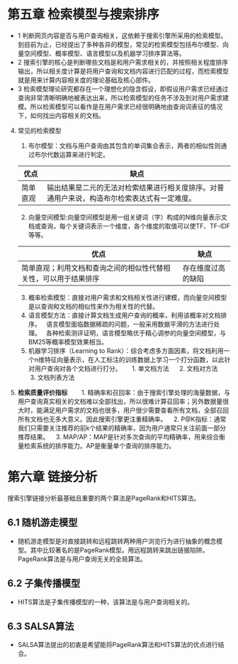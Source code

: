 
# 第五章 检索模型与搜索排序
* 1 判断网页内容是否与用户查询相关，这依赖于搜索引擎所采用的检索模型。到目前为止，已经提出了多种各异的模型，常见的检索模型包括布尔模型、向量空间模型、概率模型、语言模型以及机器学习排序算法等。
* 2 搜索引擎的核心是判断哪些文档是和用户需求相关的，并按照相关程度排序输出，所以相关度计算是将用户查询和文档内容进行匹配的过程，而检索模型就是用来计算内容相关度的理论基础及核心部件。
* 3 检索模型理论研究都存在一个理想化的隐含假设，即假设用户需求已经通过查询非常清晰明确地被表达出来，所以检索模型的任务不涉及到对用户需求建模。所以检索模型可以看作是在用户需求已经很明确地由查询词表征的情况下，如何找出内容相关的文档。
4. 常见的检索模型
   1. 布尔模型：文档与用户查询由其包含的单词集合表示，两者的相似性则通过布尔代数运算来进行判定。

     优点 | 缺点
     ------------ | -------------
     简单直观 | 输出结果是二元的无法对检索结果进行相关度排序。对普通用户来说，构造布尔检索表达式有一定难度。
   2. 向量空间模型:向量空间模型是用一组关键词（字）构成的N维向量表示文档或查询，每个关键词表示一个维度，各个维度的取值可以使TF、TF-IDF等等。

     优点 | 缺点
     ------------ | -------------
     简单直观；利用文档和查询之间的相似性代替相关性，可以用于结果排序 | 存在维度过高的缺陷 
   3. 概率检索模型：直接对用户需求和文档相关性进行建模，而向量空间模型是以查询和文档的相似性来作为相关性的代替。
   4. 语言模型方法：直接计算文档生成用户查询的概率，利用该概率对文档排序。
   语言模型面临数据稀疏的问题，一般采用数据平滑的方法进行处理。
   各种检索测评证明，语言模型略优于精心调参的向量空间模型，与BM25等概率模型效果相当。
   5. 机器学习排序（Learning to Rank）：综合考虑多方面因素，将文档利用一个n维特征向量表示，在人工标注的训练数据上学习一个打分函数，以此针对用户查询对各个文档进行打分。
      1. 单文档方法
      2. 文档对方法
      3. 文档列表方法
 5. **检索质量评价指标**
    
    1. 精确率和召回率：由于搜索引擎处理的海量数据，与用户查询真实相关的文档难以全部找出，所以很难计算召回率；另外数据量很大时，能满足用户需求的文档也很多，用户很少需要查看所有文档，全部召回所有文档也无多大意义。因此搜索引擎更注重精确率。
    2. P@K指标：通常我们只需要关注推荐的前k个结果的精确率，因为用户通常只关注前面一部分推荐结果。
    3. MAP/AP：MAP是针对多次查询的平均精确率，用来综合衡量检索系统的排序能力。AP是衡量单个查询的排序能力。
 
# 第六章 链接分析
搜索引擎链接分析最基础且重要的两个算法是PageRank和HITS算法。
## 6.1 随机游走模型
* 随机游走模型是对直接跳转和远程跳转两种用户浏览行为进行抽象的概念模型。其中比较著名的是PageRank模型。用远程跳转来跳出链接陷阱。PageRank算法是与用户查询无关的全局算法。
## 6.2 子集传播模型
* HITS算法是子集传播模型的一种，该算法是与用户查询相关的。
## 6.3 SALSA算法
* SALSA算法提出的初衷是希望能将PageRank算法和HITS算法的优点进行结合。
